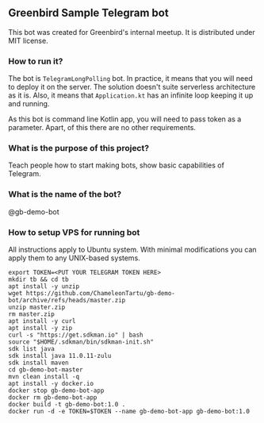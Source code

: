 ## Greenbird Sample Telegram bot

This bot was created for Greenbird's internal meetup. It is distributed under MIT license.

### How to run it?

The bot is `TelegramLongPolling` bot. In practice, it means that you will need to deploy it on the server.
The solution doesn't suite serverless architecture as it is. Also, it means that `Application.kt` has an infinite loop keeping it up and running.

As this bot is command line Kotlin app, you will need to pass token as a parameter. Apart, of this there are no other requirements.


### What is the purpose of this project?

Teach people how to start making bots, show basic capabilities of Telegram.

### What is the name of the bot?

@gb-demo-bot


### How to setup VPS for running bot

All instructions apply to Ubuntu system. With minimal modifications you can apply them to any UNIX-based systems.

```
export TOKEN=<PUT YOUR TELEGRAM TOKEN HERE>
mkdir tb && cd tb
apt install -y unzip
wget https://github.com/ChameleonTartu/gb-demo-bot/archive/refs/heads/master.zip
unzip master.zip
rm master.zip
apt install -y curl
apt install -y zip
curl -s "https://get.sdkman.io" | bash
source "$HOME/.sdkman/bin/sdkman-init.sh"
sdk list java
sdk install java 11.0.11-zulu
sdk install maven
cd gb-demo-bot-master
mvn clean install -q
apt install -y docker.io
docker stop gb-demo-bot-app
docker rm gb-demo-bot-app
docker build -t gb-demo-bot:1.0 .
docker run -d -e TOKEN=$TOKEN --name gb-demo-bot-app gb-demo-bot:1.0 
```
